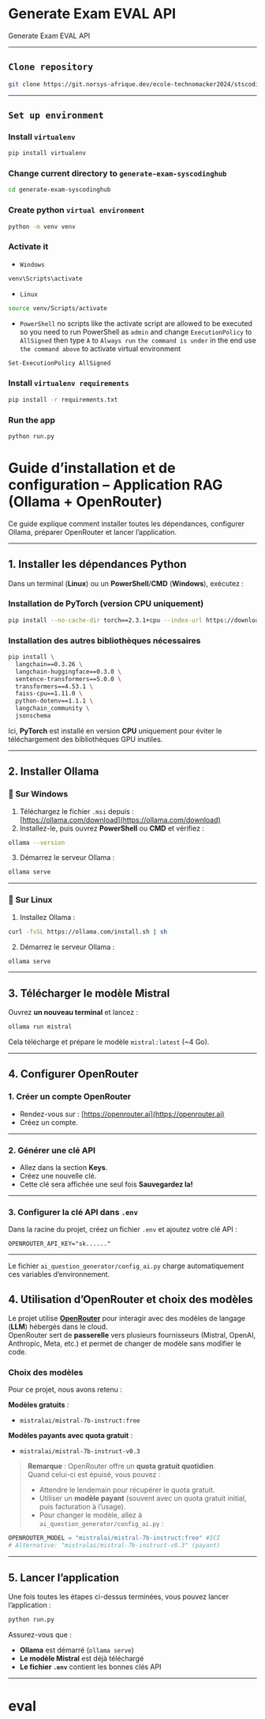 # Generate Exam EVAL API 
Generate Exam EVAL API

<hr>

## `Clone repository`
```bash
git clone https://git.norsys-afrique.dev/ecole-technomacker2024/stscodinhub/generate-exam-syscodinghub.git
```

<hr>

## `Set up environment`
### Install `virtualenv`
```bash
pip install virtualenv
```
### Change current directory to `generate-exam-syscodinghub`
```bash
cd generate-exam-syscodinghub
```
### Create python `virtual environment`
```bash
python -m venv venv
```
### Activate it
- `Windows`
```bash
venv\Scripts\activate
```
- `Linux`
```bash
source venv/Scripts/activate
```
- `PowerShell`
no scripts like the activate script are allowed to be executed so you need to run PowerShell as `admin` and change `ExecutionPolicy` to `AllSigned` then type `A` to `Always run` `the command is under` in the end use `the command above` to activate virtual environment
```bash
Set-ExecutionPolicy AllSigned
```
### Install `virtualenv requirements`
```bash
pip install -r requirements.txt
```
### Run the app
```bash
python run.py
```

# Guide d’installation et de configuration – Application RAG (Ollama + OpenRouter)

Ce guide explique comment installer toutes les dépendances, configurer Ollama, préparer OpenRouter et lancer l’application.

---

## 1. Installer les dépendances Python

Dans un terminal (**Linux**) ou un **PowerShell**/**CMD** (**Windows**), exécutez :

### Installation de PyTorch (version CPU uniquement)

```bash
pip install --no-cache-dir torch==2.3.1+cpu --index-url https://download.pytorch.org/whl/cpu

```
### Installation des autres bibliothèques nécessaires

```bash
pip install \
  langchain==0.3.26 \
  langchain-huggingface==0.3.0 \
  sentence-transformers==5.0.0 \
  transformers==4.53.1 \
  faiss-cpu==1.11.0 \
  python-dotenv==1.1.1 \
  langchain_community \
  jsonschema
```

 Ici, **PyTorch** est installé en version **CPU** uniquement pour éviter le téléchargement des bibliothèques GPU inutiles.

---

## 2. Installer Ollama

### 🔹 Sur **Windows**
1. Téléchargez le fichier `.msi` depuis :  
    [https://ollama.com/download](https://ollama.com/download)
2. Installez-le, puis ouvrez **PowerShell** ou **CMD** et vérifiez :
```bash
ollama --version
```
3. Démarrez le serveur Ollama :
```bash
ollama serve
```

---

### 🔸 Sur **Linux**
1. Installez Ollama :
```bash
curl -fsSL https://ollama.com/install.sh | sh
```
2. Démarrez le serveur Ollama :
```bash
ollama serve
```

---

##  3. Télécharger le modèle Mistral

Ouvrez **un nouveau terminal** et lancez :
```bash
ollama run mistral
```

Cela télécharge et prépare le modèle `mistral:latest` (~4 Go).

---

## 4. Configurer OpenRouter

### 1. Créer un compte OpenRouter
- Rendez-vous sur : [https://openrouter.ai](https://openrouter.ai)
- Créez un compte.

---

### 2. Générer une clé API
- Allez dans la section **Keys**.
- Créez une nouvelle clé.
- Cette clé sera affichée une seul fois **Sauvegardez la!**

---

### 3. Configurer la clé API dans `.env`
Dans la racine du projet, créez un fichier `.env` et ajoutez votre clé API :
```env
OPENROUTER_API_KEY="sk......"
```

---

Le fichier `ai_question_generator/config_ai.py` charge automatiquement ces variables d’environnement.

## 4. Utilisation d’OpenRouter et choix des modèles
Le projet utilise **[OpenRouter](https://openrouter.ai/)** pour interagir avec des modèles de langage (**LLM**) hébergés dans le cloud.  
OpenRouter sert de **passerelle** vers plusieurs fournisseurs (Mistral, OpenAI, Anthropic, Meta, etc.) et permet de changer de modèle sans modifier le code.

### Choix des modèles
Pour ce projet, nous avons retenu :

**Modèles gratuits** :
- `mistralai/mistral-7b-instruct:free` 

**Modèles payants avec quota gratuit** :
- `mistralai/mistral-7b-instruct-v0.3` 

> **Remarque** : OpenRouter offre un **quota gratuit quotidien**.  
> Quand celui-ci est épuisé, vous pouvez :
> - Attendre le lendemain pour récupérer le quota gratuit.
> - Utiliser un **modèle payant** (souvent avec un quota gratuit initial, puis facturation à l’usage).
> - Pour changer le modèle, allez à `ai_question_generator/config_ai.py` :
```python
OPENROUTER_MODEL = "mistralai/mistral-7b-instruct:free" #ICI
# Alternative: "mistralai/mistral-7b-instruct-v0.3" (payant)
```
---
## 5. Lancer l’application

Une fois toutes les étapes ci-dessus terminées, vous pouvez lancer l’application :
```bash
python run.py
```

 Assurez-vous que :
- **Ollama** est démarré (`ollama serve`)
- **Le modèle Mistral** est déjà téléchargé
- **Le fichier `.env`** contient les bonnes clés API

---

# eval
